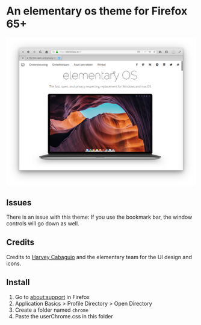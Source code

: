 # An elementary os theme for Firefox 65+

![Screenshot](screenshot_4.png)

## Issues
There is an issue with this theme:
If you use the bookmark bar, the window controls will go down as well.

## Credits
Credits to [Harvey Cabaguio](https://github.com/harveycabaguio/firefox-elementary-theme) and the elementary team for the UI design and icons.

## Install
1. Go to [about:support](about:support) in Firefox
2. Application Basics > Profile Directory > Open Directory
3. Create a folder named `chrome`
4. Paste the userChrome.css in this folder
